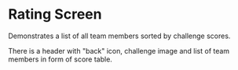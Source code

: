 # Rating Screen

Demonstrates a list of all team members sorted by challenge scores.

There is a header with "back" icon, challenge image and list of team members in form of score table.